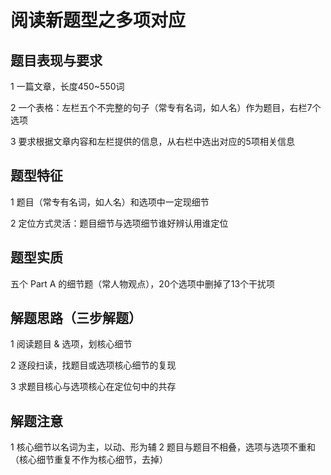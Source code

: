 # 阅读新题型之多项对应

## 题目表现与要求

1 一篇文章，长度450~550词

2 一个表格：左栏五个不完整的句子（常专有名词，如人名）作为题目，右栏7个选项

3 要求根据文章内容和左栏提供的信息，从右栏中选出对应的5项相关信息

## 题型特征

1 题目（常专有名词，如人名）和选项中一定现细节

2 定位方式灵活：题目细节与选项细节谁好辨认用谁定位

## 题型实质

五个 Part A 的细节题（常人物观点），20个选项中删掉了13个干扰项

## 解题思路（三步解题）

1 阅读题目 & 选项，划核心细节

2 逐段扫读，找题目或选项核心细节的复现

3 求题目核心与选项核心在定位句中的共存

## 解题注意

1 核心细节以名词为主，以动、形为辅
2 题目与题目不相叠，选项与选项不重和（核心细节重复不作为核心细节，去掉）
